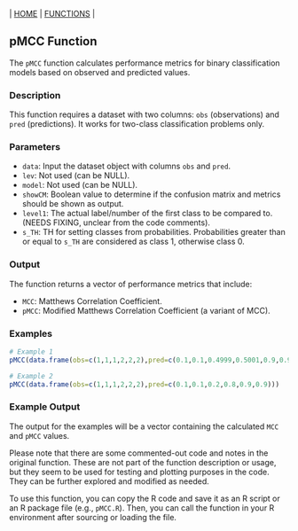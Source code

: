 | [HOME](https://github.com/Rrtk2/RRLab)  |  [FUNCTIONS](https://github.com/Rrtk2/RRLab/blob/master/docs/Functions/FunctionsOverview.md)  | 

## pMCC Function

The `pMCC` function calculates performance metrics for binary classification models based on observed and predicted values.

### Description

This function requires a dataset with two columns: `obs` (observations) and `pred` (predictions). It works for two-class classification problems only.

### Parameters

- `data`: Input the dataset object with columns `obs` and `pred`.
- `lev`: Not used (can be NULL).
- `model`: Not used (can be NULL).
- `showCM`: Boolean value to determine if the confusion matrix and metrics should be shown as output.
- `level1`: The actual label/number of the first class to be compared to. (NEEDS FIXING, unclear from the code comments).
- `s_TH`: TH for setting classes from probabilities. Probabilities greater than or equal to `s_TH` are considered as class 1, otherwise class 0.

### Output

The function returns a vector of performance metrics that include:
- `MCC`: Matthews Correlation Coefficient.
- `pMCC`: Modified Matthews Correlation Coefficient (a variant of MCC).

### Examples

```R
# Example 1
pMCC(data.frame(obs=c(1,1,1,2,2,2),pred=c(0.1,0.1,0.4999,0.5001,0.9,0.9)))

# Example 2
pMCC(data.frame(obs=c(1,1,1,2,2,2),pred=c(0.1,0.1,0.2,0.8,0.9,0.9)))
```

### Example Output

The output for the examples will be a vector containing the calculated `MCC` and `pMCC` values.

Please note that there are some commented-out code and notes in the original function. These are not part of the function description or usage, but they seem to be used for testing and plotting purposes in the code. They can be further explored and modified as needed.

To use this function, you can copy the R code and save it as an R script or an R package file (e.g., `pMCC.R`). Then, you can call the function in your R environment after sourcing or loading the file.